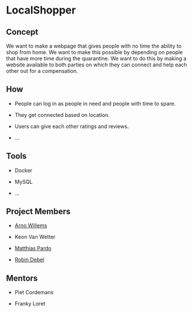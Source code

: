 # LocalShopper

## Concept

We want to make a webpage that gives people with no time the ability to shop from home. We want to make this possible by depending on people that have more time during the quarantine. We want to do this by making a website available to both parties on which they can connect and help each other out for a compensation.

## How

* People can log in as people in need and people with time to spare.

* They get connected based on location.

* Users can give each other ratings and reviews.

* ...

## Tools

* Docker

* MySQL

* ...

## Project Members

* [Arno Willems](https://github.com/ArnoWillems)

* Keon Van Wetter

* [Matthias Pardo](https://github.com/matthiaspardo)

* [Robin Debel](https://github.com/RobinDebel)

## Mentors

* Piet Cordemans

* Franky Loret
